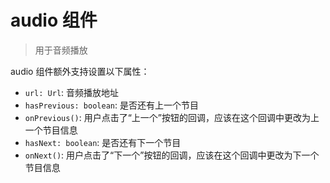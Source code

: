 # audio 组件
> 用于音频播放

audio 组件额外支持设置以下属性：
 - `url: Url`: 音频播放地址
 - `hasPrevious: boolean`: 是否还有上一个节目
 - `onPrevious()`: 用户点击了“上一个”按钮的回调，应该在这个回调中更改为上一个节目信息
 - `hasNext: boolean`: 是否还有下一个节目
 - `onNext()`: 用户点击了“下一个”按钮的回调，应该在这个回调中更改为下一个节目信息